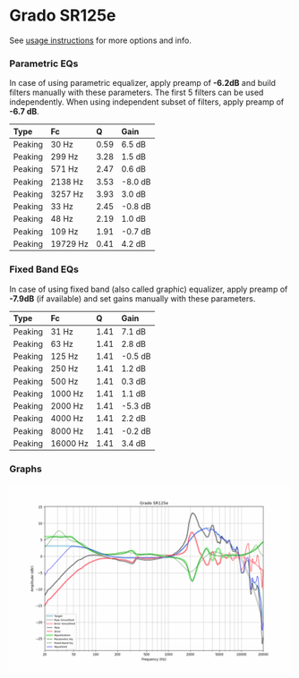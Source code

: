 # Grado SR125e
See [usage instructions](https://github.com/jaakkopasanen/AutoEq#usage) for more options and info.

### Parametric EQs
In case of using parametric equalizer, apply preamp of **-6.2dB** and build filters manually
with these parameters. The first 5 filters can be used independently.
When using independent subset of filters, apply preamp of **-6.7 dB**.

| Type    | Fc       |    Q | Gain    |
|:--------|:---------|:-----|:--------|
| Peaking | 30 Hz    | 0.59 | 6.5 dB  |
| Peaking | 299 Hz   | 3.28 | 1.5 dB  |
| Peaking | 571 Hz   | 2.47 | 0.6 dB  |
| Peaking | 2138 Hz  | 3.53 | -8.0 dB |
| Peaking | 3257 Hz  | 3.93 | 3.0 dB  |
| Peaking | 33 Hz    | 2.45 | -0.8 dB |
| Peaking | 48 Hz    | 2.19 | 1.0 dB  |
| Peaking | 109 Hz   | 1.91 | -0.7 dB |
| Peaking | 19729 Hz | 0.41 | 4.2 dB  |

### Fixed Band EQs
In case of using fixed band (also called graphic) equalizer, apply preamp of **-7.9dB**
(if available) and set gains manually with these parameters.

| Type    | Fc       |    Q | Gain    |
|:--------|:---------|:-----|:--------|
| Peaking | 31 Hz    | 1.41 | 7.1 dB  |
| Peaking | 63 Hz    | 1.41 | 2.8 dB  |
| Peaking | 125 Hz   | 1.41 | -0.5 dB |
| Peaking | 250 Hz   | 1.41 | 1.2 dB  |
| Peaking | 500 Hz   | 1.41 | 0.3 dB  |
| Peaking | 1000 Hz  | 1.41 | 1.1 dB  |
| Peaking | 2000 Hz  | 1.41 | -5.3 dB |
| Peaking | 4000 Hz  | 1.41 | 2.2 dB  |
| Peaking | 8000 Hz  | 1.41 | -0.2 dB |
| Peaking | 16000 Hz | 1.41 | 3.4 dB  |

### Graphs
![](./Grado%20SR125e.png)
